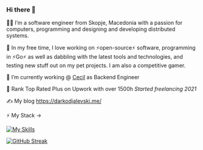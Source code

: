 ### Hi there 👋

 👨‍💻 I’m a software engineer from Skopje, Macedonia with a passion for computers, programming and designing and developing distributed systems.
 
🌱 In my free time, I love working on ⚡open-source⚡ software, programming in ⚡Go⚡ as well as dabbling with the latest tools and technologies, and testing new stuff out on my pet projects. I am also a competitive gamer. 
 
 🔭 I’m currently working @ [Cecil](https://www.cecil.earth) as Backend Engineer 

 🔭 Rank Top Rated Plus on Upwork with over 1500h *Started freelancing 2021*
 
✍️ My blog https://darkodjalevski.me/ 

 ⚡ My Stack -> 
 
 [![My Skills](https://skillicons.dev/icons?i=go,aws,gcp,cloudflare,kubernetes,postgres,grafana,githubactions&perline=4)](https://skillicons.dev)

[![GitHub Streak](https://streak-stats.demolab.com?user=Dzalevski&theme=dark&hide_border=true)](https://git.io/streak-stats) 
<!--https://darkodjalevski.me/
**Dzalevski/Dzalevski** is a ✨ _special_ ✨ repository because its `README.md` (this file) appears on your GitHub profile.

Here are some ideas to get you started:

- 🔭 I’m currently working on ...
- 🌱 I’m currently learning ...
- 👯 I’m looking to collaborate on ...
- 🤔 I’m looking for help with ...
- 💬 Ask me about ...
- 📫 How to reach me: ...
- 😄 Pronouns: ...
- ⚡ Fun fact: ...
-->
